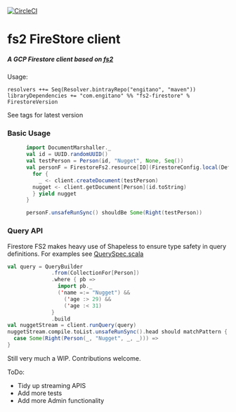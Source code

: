 [![CircleCI](https://circleci.com/gh/Engitano/fs2-firestore.svg?style=svg)](https://circleci.com/gh/Engitano/fs2-firestore)

# fs2 FireStore client

##### A GCP Firestore client based on [fs2](https://fs2.io/guide.html)


Usage:

```sbtshell
resolvers ++= Seq(Resolver.bintrayRepo("engitano", "maven"))
libraryDependencies += "com.engitano" %% "fs2-firestore" % FirestoreVersion
```
See tags for latest version


### Basic Usage
```scala
      import DocumentMarshaller._
      val id = UUID.randomUUID()
      val testPerson = Person(id, "Nugget", None, Seq())
      val personF = FirestoreFs2.resource[IO](FirestoreConfig.local(DefaultGcpProject, DefaultPubsubPort)).use { client =>
        for {
          _ <- client.createDocument(testPerson)
        nugget <- client.getDocument[Person](id.toString)
        } yield nugget
      }

      personF.unsafeRunSync() shouldBe Some(Right(testPerson))
```

### Query API
Firestore FS2 makes heavy use of Shapeless to ensure type safety in query definitions.
For examples see [QuerySpec.scala](./src/test//scala/com/engitano/fs2firestore/QuerySpec.scala)

```scala
val query = QueryBuilder
              .from(CollectionFor[Person])
              .where { pb =>
                import pb._
                ('name =:= "Nugget") &&
                  ('age :> 29) &&
                  ('age :< 31)
              }
              .build
val nuggetStream = client.runQuery(query)
nuggetStream.compile.toList.unsafeRunSync().head should matchPattern {
  case Some(Right(Person(_, "Nugget", _, _))) =>
}

```

Still very much a WIP. Contributions welcome.

ToDo:
* Tidy up streaming APIS
* Add more tests
* Add more Admin functionality
